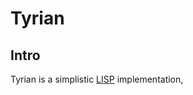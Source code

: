 # Tyrian
## Intro

Tyrian is a simplistic [LISP](http://en.wikipedia.org/wiki/Common_Lisp) implementation, 